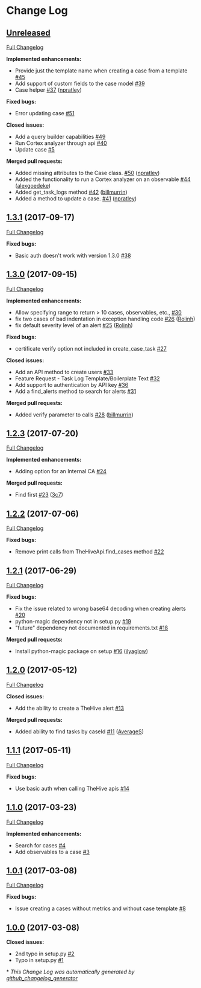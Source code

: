 # Change Log

## [Unreleased](https://github.com/CERT-BDF/TheHive4py/tree/HEAD)

[Full Changelog](https://github.com/CERT-BDF/TheHive4py/compare/1.3.1...HEAD)

**Implemented enhancements:**

- Provide just the template name when creating a case from a template [\#45](https://github.com/CERT-BDF/TheHive4py/issues/45)
- Add support of custom fields to the case model [\#39](https://github.com/CERT-BDF/TheHive4py/issues/39)
- Case helper [\#37](https://github.com/CERT-BDF/TheHive4py/pull/37) ([npratley](https://github.com/npratley))

**Fixed bugs:**

- Error updating case [\#51](https://github.com/CERT-BDF/TheHive4py/issues/51)

**Closed issues:**

- Add a query builder capabilities [\#49](https://github.com/CERT-BDF/TheHive4py/issues/49)
- Run Cortex analyzer through api [\#40](https://github.com/CERT-BDF/TheHive4py/issues/40)
- Update case [\#5](https://github.com/CERT-BDF/TheHive4py/issues/5)

**Merged pull requests:**

- Added missing attributes to the Case class. [\#50](https://github.com/CERT-BDF/TheHive4py/pull/50) ([npratley](https://github.com/npratley))
- Added the functionality to run a Cortex analyzer on an observable [\#44](https://github.com/CERT-BDF/TheHive4py/pull/44) ([alexgoedeke](https://github.com/alexgoedeke))
- Added get\_task\_logs method [\#42](https://github.com/CERT-BDF/TheHive4py/pull/42) ([billmurrin](https://github.com/billmurrin))
- Added a method to update a case. [\#41](https://github.com/CERT-BDF/TheHive4py/pull/41) ([npratley](https://github.com/npratley))

## [1.3.1](https://github.com/CERT-BDF/TheHive4py/tree/1.3.1) (2017-09-17)
[Full Changelog](https://github.com/CERT-BDF/TheHive4py/compare/1.3.0...1.3.1)

**Fixed bugs:**

- Basic auth doesn't work with version 1.3.0 [\#38](https://github.com/CERT-BDF/TheHive4py/issues/38)

## [1.3.0](https://github.com/CERT-BDF/TheHive4py/tree/1.3.0) (2017-09-15)
[Full Changelog](https://github.com/CERT-BDF/TheHive4py/compare/1.2.3...1.3.0)

**Implemented enhancements:**

- Allow specifying range to return \> 10 cases, observables, etc., [\#30](https://github.com/CERT-BDF/TheHive4py/issues/30)
- fix two cases of bad indentation in exception handling code [\#26](https://github.com/CERT-BDF/TheHive4py/pull/26) ([Rolinh](https://github.com/Rolinh))
- fix default severity level of an alert [\#25](https://github.com/CERT-BDF/TheHive4py/pull/25) ([Rolinh](https://github.com/Rolinh))

**Fixed bugs:**

- certificate verify option not included in create\_case\_task [\#27](https://github.com/CERT-BDF/TheHive4py/issues/27)

**Closed issues:**

- Add an API method to create users [\#33](https://github.com/CERT-BDF/TheHive4py/issues/33)
- Feature Request - Task Log Template/Boilerplate Text [\#32](https://github.com/CERT-BDF/TheHive4py/issues/32)
- Add support to authentication by API key [\#36](https://github.com/CERT-BDF/TheHive4py/issues/36)
- Add a find\_alerts method to search for alerts [\#31](https://github.com/CERT-BDF/TheHive4py/issues/31)

**Merged pull requests:**

- Added verify parameter to calls [\#28](https://github.com/CERT-BDF/TheHive4py/pull/28) ([billmurrin](https://github.com/billmurrin))

## [1.2.3](https://github.com/CERT-BDF/TheHive4py/tree/1.2.3) (2017-07-20)
[Full Changelog](https://github.com/CERT-BDF/TheHive4py/compare/1.2.2...1.2.3)

**Implemented enhancements:**

- Adding option for an Internal CA  [\#24](https://github.com/CERT-BDF/TheHive4py/issues/24)

**Merged pull requests:**

- Find first [\#23](https://github.com/CERT-BDF/TheHive4py/pull/23) ([3c7](https://github.com/3c7))

## [1.2.2](https://github.com/CERT-BDF/TheHive4py/tree/1.2.2) (2017-07-06)
[Full Changelog](https://github.com/CERT-BDF/TheHive4py/compare/1.2.1...1.2.2)

**Fixed bugs:**

- Remove print calls from TheHiveApi.find\_cases method [\#22](https://github.com/CERT-BDF/TheHive4py/issues/22)

## [1.2.1](https://github.com/CERT-BDF/TheHive4py/tree/1.2.1) (2017-06-29)
[Full Changelog](https://github.com/CERT-BDF/TheHive4py/compare/1.2.0...1.2.1)

**Fixed bugs:**

- Fix the issue related to wrong base64 decoding when creating alerts [\#20](https://github.com/CERT-BDF/TheHive4py/issues/20)
- python-magic dependency not in setup.py [\#19](https://github.com/CERT-BDF/TheHive4py/issues/19)
- "future" dependency not documented in requirements.txt [\#18](https://github.com/CERT-BDF/TheHive4py/issues/18)

**Merged pull requests:**

- Install python-magic package on setup [\#16](https://github.com/CERT-BDF/TheHive4py/pull/16) ([ilyaglow](https://github.com/ilyaglow))

## [1.2.0](https://github.com/CERT-BDF/TheHive4py/tree/1.2.0) (2017-05-12)
[Full Changelog](https://github.com/CERT-BDF/TheHive4py/compare/1.1.1...1.2.0)

**Closed issues:**

- Add the ability to create a TheHive alert [\#13](https://github.com/CERT-BDF/TheHive4py/issues/13)

**Merged pull requests:**

- Added ability to find tasks by caseId [\#11](https://github.com/CERT-BDF/TheHive4py/pull/11) ([AverageS](https://github.com/AverageS))

## [1.1.1](https://github.com/CERT-BDF/TheHive4py/tree/1.1.1) (2017-05-11)
[Full Changelog](https://github.com/CERT-BDF/TheHive4py/compare/1.1.0...1.1.1)

**Fixed bugs:**

- Use basic auth when calling TheHive apis [\#14](https://github.com/CERT-BDF/TheHive4py/issues/14)

## [1.1.0](https://github.com/CERT-BDF/TheHive4py/tree/1.1.0) (2017-03-23)
[Full Changelog](https://github.com/CERT-BDF/TheHive4py/compare/1.0.1...1.1.0)

**Implemented enhancements:**

- Search for cases [\#4](https://github.com/CERT-BDF/TheHive4py/issues/4)
- Add observables to a case [\#3](https://github.com/CERT-BDF/TheHive4py/issues/3)

## [1.0.1](https://github.com/CERT-BDF/TheHive4py/tree/1.0.1) (2017-03-08)
[Full Changelog](https://github.com/CERT-BDF/TheHive4py/compare/1.0.0...1.0.1)

**Fixed bugs:**

- Issue creating a cases without metrics and without case template [\#8](https://github.com/CERT-BDF/TheHive4py/issues/8)

## [1.0.0](https://github.com/CERT-BDF/TheHive4py/tree/1.0.0) (2017-03-08)
**Closed issues:**

- 2nd typo in setup.py [\#2](https://github.com/CERT-BDF/TheHive4py/issues/2)
- Typo in setup.py [\#1](https://github.com/CERT-BDF/TheHive4py/issues/1)



\* *This Change Log was automatically generated by [github_changelog_generator](https://github.com/skywinder/Github-Changelog-Generator)*